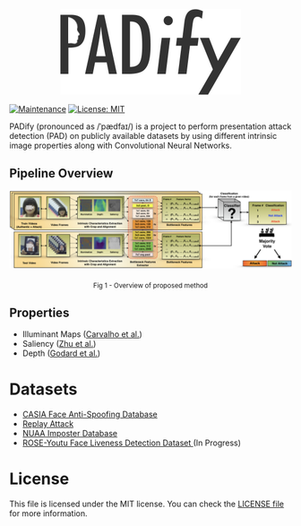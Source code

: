 <p align="center"><img src="spoopy/docs/figs/logo.png"></p>


[![Maintenance](https://img.shields.io/badge/Maintained%3F-yes-green.svg)](https://GitHub.com/bresan/spoopy/graphs/commit-activity)  [![License: MIT](https://img.shields.io/badge/License-MIT-yellow.svg)](https://opensource.org/licenses/MIT)

PADify (pronounced as /ˈpædfaɪ/) is a project to perform presentation attack detection (PAD) on publicly available datasets by using different intrinsic image properties along with Convolutional Neural Networks.


## Pipeline Overview
<p align="center"><img src="spoopy/docs/figs/pipeline.png"></p>
  <p align="center">
<sub>Fig 1 - Overview of proposed method</sub>


## Properties

- Illuminant Maps ([Carvalho et al.](https://ieeexplore.ieee.org/document/6522874/))
- Saliency ([Zhu et al.](https://ieeexplore.ieee.org/document/6909756))
- Depth ([Godard et al.](https://arxiv.org/abs/1609.03677))

# Datasets

- [CASIA Face Anti-Spoofing Database](http://www.cbsr.ia.ac.cn/english/Databases.asp)
- [Replay Attack](https://www.idiap.ch/dataset/replayattack)
- [NUAA Imposter Database](http://parnec.nuaa.edu.cn/xtan/data/nuaaimposterdb.html)
- [ROSE-Youtu Face Liveness Detection Dataset
](http://rose1.ntu.edu.sg/datasets/faceLivenessDetection.asp) (In Progress)

# License

This file is licensed under the MIT license. You can check the [LICENSE file](https://github.com/bresan/PADify/LICENSE) for more information.